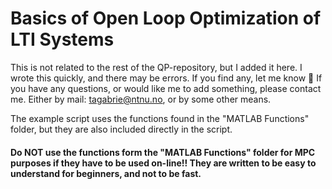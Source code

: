 # Basics of Open Loop Optimization of LTI Systems

This is not related to the rest of the QP-repository, but I added it here.
I wrote this quickly, and there may be errors. If you find any, let me know 🙂
If you have any questions, or would like me to add something, please contact me. Either by mail: tagabrie@ntnu.no, or by some other means.


The example script uses the functions found in the "MATLAB Functions" folder, but they are also included directly in the script.

#### Do NOT use the functions form the "MATLAB Functions" folder for MPC purposes if they have to be used on-line!! They are written to be easy to understand for beginners, and not to be fast.
